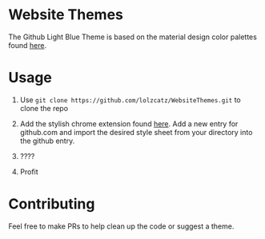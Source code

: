 Website Themes
================================
The Github Light Blue Theme is based on the material design color palettes found [here](https://material.google.com/style/color.html).

Usage
================================
1. Use `git clone https://github.com/lolzcatz/WebsiteThemes.git` to clone the repo

2. Add the stylish chrome extension found [here](https://chrome.google.com/webstore/detail/stylish/fjnbnpbmkenffdnngjfgmeleoegfcffe). Add a new entry for github.com and import the desired style sheet from your directory into the github entry.

3. ????

4. Profit

Contributing
================================
Feel free to make PRs to help clean up the code or suggest a theme.
